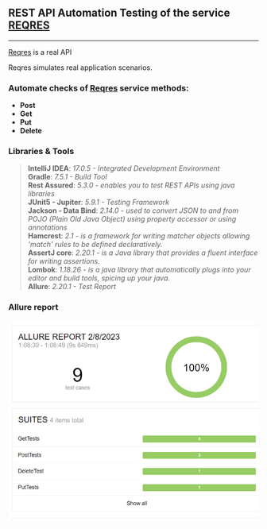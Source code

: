 ﻿## REST API Automation Testing of the service [REQRES](https://reqres.in/)
****
[Reqres](https://reqres.in/) is a real API

Reqres simulates real application scenarios. 

### Automate checks of [Reqres](https://reqres.in/)  service methods:

- **Post**<br/>
- **Get**<br/>
- **Put**<br/>
- **Delete**<br/>

### Libraries & Tools
> **IntelliJ IDEA**: <em>17.0.5 - Integrated Development Environment</em><br/>
> **Gradle**: <em>7.5.1 - Build Tool</em><br/>
> **Rest Assured**: <em>5.3.0 - enables you to test REST APIs using java libraries</em><br/>
> **JUnit5 - Jupiter**: <em>5.9.1 - Testing Framework</em><br/>
> **Jackson - Data Bind**: <em>2.14.0 - used to convert JSON to and from POJO (Plain Old Java Object) using property accessor or using annotations</em><br/>
> **Hamcrest**: <em>2.1 - is a framework for writing matcher objects allowing 'match' rules to be defined declaratively. </em><br/>
> **AssertJ core**: <em>2.20.1 -  is a Java library that provides a fluent interface for writing assertions.</em><br/>
> **Lombok**: <em>1.18.26 -  is a java library that automatically plugs into your editor and build tools, spicing up your java.</em><br/>
> **Allure**: <em>2.20.1 - Test Report</em><br/>

 ### Allure report
 ![img.png](img/img.png)
